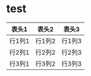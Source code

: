 # test
表头1 | 表头2 | 表头3
------|------|------
行1列1 | 行1列2  | 行1列3
行2列1 | 行2列2  | 行2列3
行3列1 | 行3列2  | 行3列3
